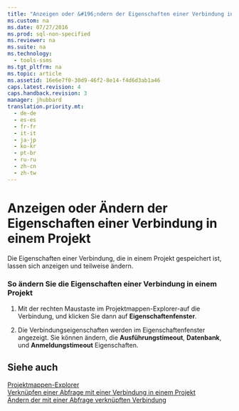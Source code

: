 ```yaml
---
title: "Anzeigen oder &#196;ndern der Eigenschaften einer Verbindung in einem Projekt"
ms.custom: na
ms.date: 07/27/2016
ms.prod: sql-non-specified
ms.reviewer: na
ms.suite: na
ms.technology: 
  - tools-ssms
ms.tgt_pltfrm: na
ms.topic: article
ms.assetid: 16e6e7f0-30d9-46f2-8e14-f4d6d3ab1a46
caps.latest.revision: 4
caps.handback.revision: 3
manager: jhubbard
translation.priority.mt: 
  - de-de
  - es-es
  - fr-fr
  - it-it
  - ja-jp
  - ko-kr
  - pt-br
  - ru-ru
  - zh-cn
  - zh-tw
---
```

# Anzeigen oder &#196;ndern der Eigenschaften einer Verbindung in einem Projekt
Die Eigenschaften einer Verbindung, die in einem Projekt gespeichert ist, lassen sich anzeigen und teilweise ändern.  
  
### So ändern Sie die Eigenschaften einer Verbindung in einem Projekt  
  
1.  Mit der rechten Maustaste im Projektmappen-Explorer\-auf die Verbindung, und klicken Sie dann auf **Eigenschaftenfenster**.  
  
2.  Die Verbindungseigenschaften werden im Eigenschaftenfenster angezeigt. Sie können ändern, die **Ausführungstimeout**, **Datenbank**, und **Anmeldungstimeout** Eigenschaften.  
  
## Siehe auch  
[Projektmappen-Explorer](../content/Solution-Explorer.md)  
[Verknüpfen einer Abfrage mit einer Verbindung in einem Projekt](../content/Associate-a-Query-with-a-Connection-in-a-Project.md)  
[Ändern der mit einer Abfrage verknüpften Verbindung](../content/Change-the-Connection-Associated-with-a-Query.md)  
  

